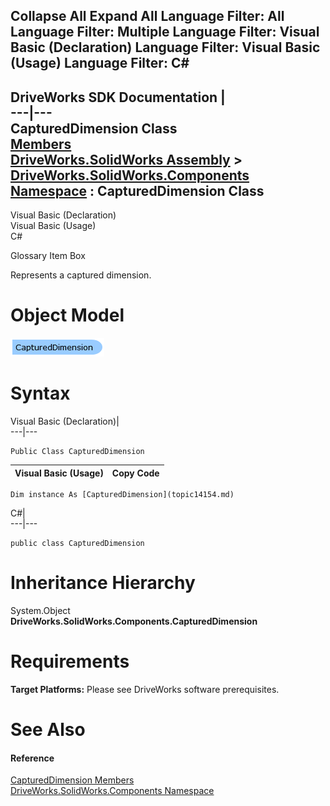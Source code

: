 Collapse All Expand All Language Filter: All  Language Filter: Multiple  Language Filter: Visual Basic (Declaration) Language Filter: Visual Basic (Usage) Language Filter: C#  
---  
DriveWorks SDK Documentation  |   
---|---  
CapturedDimension Class   
[Members](topic14155.md)   
[DriveWorks.SolidWorks Assembly](topic13342.md) > [DriveWorks.SolidWorks.Components Namespace](topic13925.md) : CapturedDimension Class  
---  
  
Visual Basic (Declaration)    
Visual Basic (Usage)    
C# 

Glossary Item Box

Represents a captured dimension. 

# Object Model

![](dotnetdiagramimages/image780.png)

# Syntax

Visual Basic (Declaration)|   
---|---  
      
    
    Public Class CapturedDimension   
  
Visual Basic (Usage)| Copy Code  
---|---  
      
    
    Dim instance As [CapturedDimension](topic14154.md)  
  
C#|   
---|---  
      
    
    public class CapturedDimension   
  
# Inheritance Hierarchy

System.Object  
**DriveWorks.SolidWorks.Components.CapturedDimension**  


# Requirements

**Target Platforms:** Please see DriveWorks software prerequisites.

# See Also

#### Reference

[CapturedDimension Members](topic14155.md)   
[DriveWorks.SolidWorks.Components Namespace](topic13925.md)


